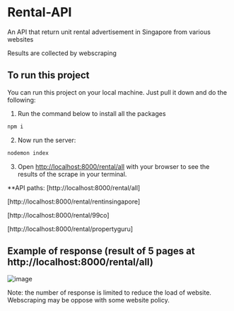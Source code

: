 # Rental-API
An API that return unit rental advertisement in Singapore from various websites

Results are collected by webscraping

## To run this project

You can run this project on your local machine. Just pull it down and do the following:

1. Run the command below to install all the packages

```bash
npm i
```

2. Now run the server:

```bash
nodemon index
```

3. Open [http://localhost:8000/rental/all](http://localhost:8000/rental) with your browser to see the results of the scrape in your terminal.

**API paths:
[http://localhost:8000/rental/all]

[http://localhost:8000/rental/rentinsingapore]

[http://localhost:8000/rental/99co]

[http://localhost:8000/rental/propertyguru]

## Example of response (result of 5 pages at http://localhost:8000/rental/all)

![image](https://user-images.githubusercontent.com/94891192/191440567-b07edadb-10e3-42d0-a230-84f95b70b557.png)

Note: the number of response is limited to reduce the load of website. Webscraping may be oppose with some website policy.


